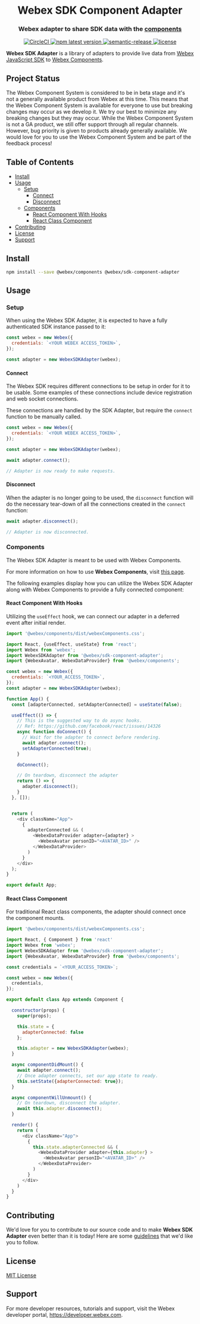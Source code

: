 <h1 align='center' style='border-bottom: none;'>Webex SDK Component Adapter</h1>
<h3 align='center'>Webex adapter to share SDK data with the <a href="https://github.com/webex/components">components</a></h3>
<p align='center'>
<a href='https://circleci.com/gh/webex/sdk-component-adapter'>
    <img alt='CircleCI' src='https://circleci.com/gh/webex/sdk-component-adapter.svg?style=shield'>
  </a>
  <a href='https://www.npmjs.com/package/@webex/sdk-component-adapter'>
    <img alt='npm latest version' src='https://img.shields.io/npm/v/@webex/sdk-component-adapter?label=npm%40latest'>
  </a>
  <a href='#badge'>
    <img alt='semantic-release' src='https://img.shields.io/badge/%20%20%F0%9F%93%A6%F0%9F%9A%80-semantic--release-e10079.svg'>
  </a>
  <a href='https://github.com/webex/sdk-component-adapter/blob/master/LICENSE'>
    <img src='https://img.shields.io/npm/l/webex.svg' alt='license'>
  </a>
</p>

**Webex SDK Adapter** is a library of adapters to provide live data from [Webex JavaScript SDK](https://github.com/webex/webex-js-sdk) to [Webex Components](https://github.com/webex/components).

## Project Status

The Webex Component System is considered to be in beta stage and it's not a generally available product from Webex at this time.
This means that the Webex Component System is available for everyone to use but breaking changes may occur as we develop it.
We try our best to minimize any breaking changes but they may occur.
While the Webex Component System is not a GA product, we still offer support through all regular channels.
However, bug priority is given to products already generally available.
We would love for you to use the Webex Component System and be part of the feedback process!

## Table of Contents

- [Install](#install)
- [Usage](#usage)
  - [Setup](#setup)
    - [Connect](#connect)
    - [Disconnect](#disconnect)
  - [Components](#components)
    - [React Component With Hooks](#react-component-with-hooks)
    - [React Class Component](#react-class-component)
- [Contributing](#contributing)
- [License](#license)
- [Support](#support)

## Install

```bash
npm install --save @webex/components @webex/sdk-component-adapter
```

## Usage

### Setup

When using the Webex SDK Adapter, it is expected to have a fully authenticated SDK instance passed to it:

```js
const webex = new Webex({
  credentials: `<YOUR WEBEX ACCESS_TOKEN>`,
});

const adapter = new WebexSDKAdapter(webex);
```

#### Connect

The Webex SDK requires different connections to be setup in order for it to be usable.
Some examples of these connections include device registration and web socket connections.

These connections are handled by the SDK Adapter, but require the `connect` function to be manually called.

```js
const webex = new Webex({
  credentials: `<YOUR WEBEX ACCESS_TOKEN>`,
});

const adapter = new WebexSDKAdapter(webex);

await adapter.connect();

// Adapter is now ready to make requests.
```

#### Disconnect

When the adapter is no longer going to be used, the `disconnect` function will do the necessary tear-down of all the connections created in the `connect` function:

```js
await adapter.disconnect();

// Adapter is now disconnected.
```

### Components

The Webex SDK Adapter is meant to be used with Webex Components.

For more information on how to use **Webex Components**, visit [this page](https://github.com/webex/components/blob/master/README.md).

The following examples display how you can utilize the Webex SDK Adapter along with Webex Components to provide a fully connected component:

#### React Component With Hooks

Utilizing the `useEffect` hook, we can connect our adapter in a deferred event after initial render.

```js
import '@webex/components/dist/webexComponents.css';

import React, {useEffect, useState} from 'react';
import Webex from 'webex';
import WebexSDKAdapter from '@webex/sdk-component-adapter';
import {WebexAvatar, WebexDataProvider} from '@webex/components';

const webex = new Webex({
  credentials: `<YOUR_ACCESS_TOKEN>`,
});
const adapter = new WebexSDKAdapter(webex);

function App() {
  const [adapterConnected, setAdapterConnected] = useState(false);

  useEffect(() => {
    // This is the suggested way to do async hooks.
    // Ref: https://github.com/facebook/react/issues/14326
    async function doConnect() {
      // Wait for the adapter to connect before rendering.
      await adapter.connect();
      setAdapterConnected(true);
    }

    doConnect();

    // On teardown, disconnect the adapter
    return () => {
      adapter.disconnect();
    }
  }, []);


  return (
    <div className="App">
      {
        adapterConnected && (
          <WebexDataProvider adapter={adapter} >
            <WebexAvatar personID="<AVATAR_ID>" />
          </WebexDataProvider>
        )
      }
    </div>
  );
}

export default App;

```

#### React Class Component

For traditional React class components, the adapter should connect once the component mounts.

```js
import '@webex/components/dist/webexComponents.css';

import React, { Component } from 'react'
import Webex from 'webex';
import WebexSDKAdapter from '@webex/sdk-component-adapter';
import {WebexAvatar, WebexDataProvider} from '@webex/components';

const credentials = `<YOUR_ACCESS_TOKEN>`;

const webex = new Webex({
  credentials,
});

export default class App extends Component {

  constructor(props) {
    super(props);

    this.state = {
      adapterConnected: false
    };

    this.adapter = new WebexSDKAdapter(webex);
  }

  async componentDidMount() {
    await adapter.connect();
    // Once adapter connects, set our app state to ready.
    this.setState({adapterConnected: true});
  }

  async componentWillUnmount() {
    // On teardown, disconnect the adapter.
    await this.adapter.disconnect();
  }

  render() {
    return (
      <div className="App">
        {
          this.state.adapterConnected && (
            <WebexDataProvider adapter={this.adapter} >
              <WebexAvatar personID="<AVATAR_ID>" />
            </WebexDataProvider>
          )
        }
      </div>
    )
  }
}

```

## Contributing

We'd love for you to contribute to our source code and to make **Webex SDK Adapter** even better than it is today!
Here are some [guidelines](https://github.com/webex/sdk-component-adapter/blob/master/CONTRIBUTING.md)
that we'd like you to follow.

## License

[MIT License](https://opensource.org/licenses/MIT)

## Support

For more developer resources, tutorials and support, visit the Webex developer portal, https://developer.webex.com.
